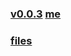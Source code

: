 ### [v0.0.3](https://github.com/littleflute/grammar/edit/master/README.md) [me](https://littleflute.github.io/grammar/)
### [files](files)
